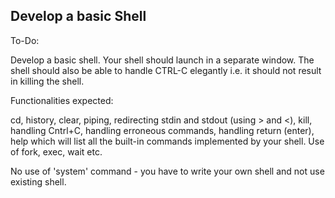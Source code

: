 ## Develop a basic Shell
To-Do:

Develop a basic shell. Your shell should launch in a separate window. The shell should also be able to handle CTRL-C elegantly i.e. it should not result in killing the shell. 

Functionalities expected:

cd, history, clear, piping, redirecting stdin and stdout (using > and <), kill, handling Cntrl+C, handling erroneous commands, handling return (enter), help which will list all the built-in commands implemented by your shell.
Use of fork, exec, wait etc.

No use of 'system' command - you have to write your own shell and not use existing shell.